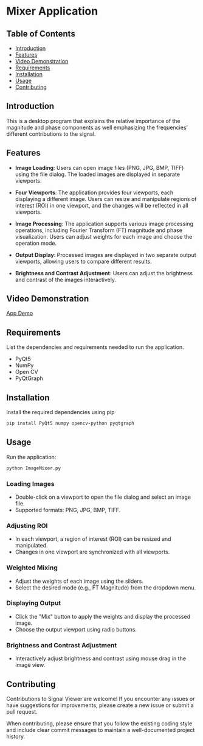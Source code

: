 # Mixer Application


## Table of Contents

- [Introduction](#introduction)
- [Features](#features)
- [Video Demonstration](#Video-Demonstration)
- [Requirements](#requirements)
- [Installation](#installation)
- [Usage](#usage)
- [Contributing](#contributing)



## Introduction
This is a desktop program that explains the relative importance of the magnitude and phase components as well emphasizing the frequencies' different contributions to the signal.


## Features

- **Image Loading**: Users can open image files (PNG, JPG, BMP, TIFF) using the file dialog. The loaded images are displayed in separate viewports.

- **Four Viewports**: The application provides four viewports, each displaying a different image. Users can resize and manipulate regions of interest (ROI) in one viewport, and the changes will be reflected in all viewports.

- **Image Processing**: The application supports various image processing operations, including Fourier Transform (FT) magnitude and phase visualization. Users can adjust weights for each image and choose the operation mode.

- **Output Display**: Processed images are displayed in two separate output viewports, allowing users to compare different results.

- **Brightness and Contrast Adjustment**: Users can adjust the brightness and contrast of the images interactively.


## Video Demonstration
[App Demo](https://github.com/Mohamed-hazem-mahrous/Image-Mixer/assets/94749599/1d0b9028-cf0c-4ad0-be3e-d2b652f871e1)



## Requirements
List the dependencies and requirements needed to run the application.
- PyQt5
- NumPy
- Open CV
- PyQtGraph


## Installation

Install the required dependencies using pip

```bash
pip install PyQt5 numpy opencv-python pyqtgraph
```

## Usage
Run the application:
```bash
python ImageMixer.py
```
### Loading Images

- Double-click on a viewport to open the file dialog and select an image file.
- Supported formats: PNG, JPG, BMP, TIFF.

### Adjusting ROI

- In each viewport, a region of interest (ROI) can be resized and manipulated.
- Changes in one viewport are synchronized with all viewports.

### Weighted Mixing

- Adjust the weights of each image using the sliders.
- Select the desired mode (e.g., FT Magnitude) from the dropdown menu.

### Displaying Output

- Click the "Mix" button to apply the weights and display the processed image.
- Choose the output viewport using radio buttons.

### Brightness and Contrast Adjustment

- Interactively adjust brightness and contrast using mouse drag in the image view.

## Contributing
Contributions to Signal Viewer are welcome! If you encounter any issues or have suggestions for improvements, please create a new issue or submit a pull request.

When contributing, please ensure that you follow the existing coding style and include clear commit messages to maintain a well-documented project history.


